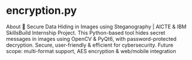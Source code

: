 # encryption.py
About 🔐 Secure Data Hiding in Images using Steganography | AICTE &amp; IBM SkillsBuild Internship Project. This Python-based tool hides secret messages in images using OpenCV &amp; PyQt6, with password-protected decryption. Secure, user-friendly &amp; efficient for cybersecurity. Future scope: multi-format support, AES encryption &amp; web/mobile integration
